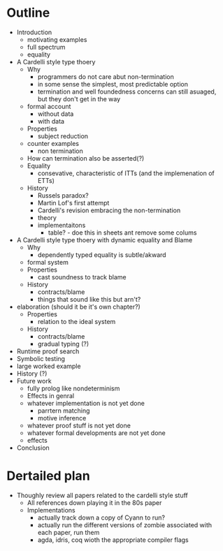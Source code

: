 # Outline
* Introduction
  * motivating examples
  * full spectrum
  * equality
* A Cardelli style type thoery
  * Why
    * programmers do not care abut non-termination
    * in some sense the simplest, most predictable option
    * termination and well foundedness concerns can still asuaged, but they don't get in the way
  * formal account
    * without data
    * with data
  * Properties
    * subject reduction
  * counter examples
    * non termination
  * How can termination also be asserted(?)
  * Equality
    * consevative, characteristic of ITTs (and the implemenation of ETTs)
  * History
    * Russels paradox?
    * Martin Lof's first attempt
    * Cardelli's revision embracing the non-termination
    * theory
    * implementaitons
      * table? - doe this in sheets ant remove some colums
* A Cardelli style type thoery with dynamic equality and Blame
  * Why
    * dependently typed equality is subtle/akward
  * formal system
  * Properties
    * cast soundness to track blame
  * History
    * contracts/blame
    * things that sound like this but arn't?
* elaboration (should it be it's own chapter?)
  * Properties
    * relation to the ideal system
  * History
    * contracts/blame
    * gradual typing (?)
* Runtime proof search
* Symbolic testing
* large worked example
* History (?)
* Future work
  * fully prolog like  nondeterminism
  * Effects in genral
  * whatever implementation is not yet done
    * parrtern matching 
    * motive inference
  * whatever proof stuff is not yet done
  * whatever formal developments are not yet done
  * effects
* Conclusion

# Dertailed plan
* Thoughly review all papers related to the cardelli style stuff
  * All references down playing it in the 80s paper
  * Implementations
    * actually track down a copy of Cyann to run?
    * actually run the different versions of zombie associated with each paper, run them
    * agda, idris, coq wioth the appropriate compiler flags

